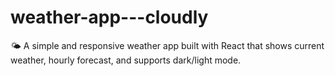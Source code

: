 # weather-app---cloudly
🌤️ A simple and responsive weather app built with React that shows current weather, hourly forecast, and supports dark/light mode.
